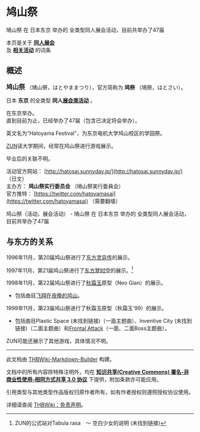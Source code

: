 # 鸠山祭

<!-- source html: G:\repos\THBWiki-Markdown-Builder\THBWikiMarkdown\Temp\main\3\30\ns0%3A%E9%B8%A0%E5%B1%B1%E7%A5%AD.html -->

鳩山祭 在 日本东京 举办的  全类型同人展会活动，目前共举办了47届

本页是关于 **[同人展会](./同人展会.md#展会类活动)**   
及 **[相关活动](./相关活动.md)** 的词条

## 概述
  
<big> **鸠山祭** </big>（鳩山祭，はとやままつり），官方简称为 **鸠祭** （鳩祭，はとさい）。  
  
  
  
  
日本 **东京** 的全类型 **同人[展会类活动](./展会类活动.md#展会类活动)** 。  
  
在东京举办。  
直到目前为止，已经举办了47届（包含已决定将会举办）。  
  
英文名为“Hatoyama Festival”，为东京电机大学鸠山校区的学园祭。  

  
  
[ZUN](./ZUN.md)读大学期间，经常在鸠山祭进行游戏展示。  

  
  

毕业后的关联不明。  
  
  
  
  
  
  
活动官方网站： [http://hatosai.sunnyday.jp/](http://hatosai.sunnyday.jp/) （日文）  
主办方： **鸠山祭实行委员会** （鳩山祭実行委員会）  
官方推特： [https://twitter.com/hatoyamasai](https://twitter.com/hatoyamasai) （需要翻墙）  
  
鸠山祭（活动，展会活动） - 鳩山祭 在 日本东京 举办的  全类型同人展会活动，目前共举办了47届

## 与东方的关系
  
1996年11月，第20届鸠山祭进行了[东方灵异传](./东方灵异传.md)的展示。  

1997年11月，第21届鸠山祭进行了[东方梦时空](./东方梦时空.md)的展示。[^cite_note-1]  

1998年11月，第22届鸠山祭进行了[秋霜玉](./秋霜玉.md)原型（Neo Gian）的展示。
  

- 包括曲目[飞翔在夜晚的鸠山](./飞翔在夜晚的鸠山.md)。

  
1999年11月，第23届鸠山祭进行了秋霜玉原型（秋霜玉'99）的展示。
  

- 包括曲目Plastic Space (未找到链接)（一面主题曲）、Inventive City (未找到链接)（二面主题曲）和[Frontal Attack](./Frontal_Attack.md)（一面、二面Boss主题曲）。

  
ZUN可能还展示了其他游戏，具体情况不明。
  


[^cite_note-1]: ZUN的公式站对Tabula rasa　～ 空白少女的说明 (未找到链接)

  
  






---

此文档由 [THBWiki-Markdown-Builder](https://github.com/Delsin-Yu/THBWiki-Markdown-Builder) 构建。

文档中的所有内容除特殊注明外，均在 [**知识共享(Creative Commons) 署名-非商业性使用-相同方式共享 3.0 协议**](https://creativecommons.org/licenses/by-sa/3.0/deed.zh-hans) 下提供，附加条款亦可能应用。

引用类型与其他类型作品版权归原作者所有，如有作者授权则遵照授权协议使用。

详细请查阅 [THBWiki：免责声明](https://thbwiki.cc/THBWiki:%E5%85%8D%E8%B4%A3%E5%A3%B0%E6%98%8E)。

